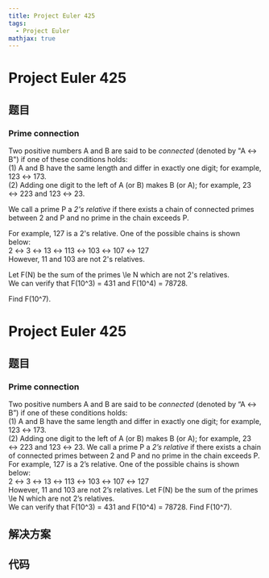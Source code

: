 ```yaml
---
title: Project Euler 425
tags:
  - Project Euler
mathjax: true
---
```

<escape><!-- more --></escape>
    
# Project Euler 425
## 题目
### Prime connection


Two positive numbers A and B are said to be <i>connected</i> (denoted by "A ↔ B") if one of these conditions holds:<br />
(1) A and B have the same length and differ in exactly one digit; for example, 123 ↔ 173.<br />
(2) Adding one digit to the left of A (or B) makes B (or A); for example, 23 ↔ 223 and 123 ↔ 23.


We call a prime P a <i>2's relative</i> if there exists a chain of connected primes between 2 and P and no prime in the chain exceeds P.


For example, 127 is a 2's relative. One of the possible chains is shown below:<br />
2 ↔ 3 ↔ 13 ↔ 113 ↔ 103 ↔ 107 ↔ 127<br />
However, 11 and 103 are not 2's relatives.


Let F(N) be the sum of the primes \le N which are not 2's relatives.<br />
We can verify that F(10^3) = 431 and F(10^4) = 78728.


Find F(10^7).



# Project Euler 425
## 题目
### Prime connection

Two positive numbers A and B are said to be <em>connected</em> (denoted by “A ↔ B”) if one of these conditions holds:<br>(1) A and B have the same length and differ in exactly one digit; for example, 123 ↔ 173.<br>(2) Adding one digit to the left of A (or B) makes B (or A); for example, 23 ↔ 223 and 123 ↔ 23.
We call a prime P a <em>2’s relative</em> if there exists a chain of connected primes between 2 and P and no prime in the chain exceeds P.
For example, 127 is a 2’s relative. One of the possible chains is shown below:<br>2 ↔ 3 ↔ 13 ↔ 113 ↔ 103 ↔ 107 ↔ 127<br>However, 11 and 103 are not 2’s relatives.
Let F(N) be the sum of the primes \le N which are not 2’s relatives.<br>We can verify that F(10^3) = 431 and F(10^4) = 78728.
Find F(10^7).


## 解决方案


## 代码


